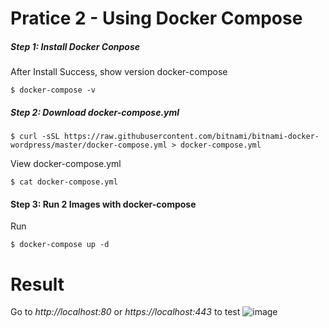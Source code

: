 # Pratice 2 - Using Docker Compose

##### Step 1: Install Docker Conpose

After Install Success, show version docker-compose
```console
$ docker-compose -v
```

##### Step 2: Download docker-compose.yml

```console
$ curl -sSL https://raw.githubusercontent.com/bitnami/bitnami-docker-wordpress/master/docker-compose.yml > docker-compose.yml
```
View docker-compose.yml
```console
$ cat docker-compose.yml
```
#### Step 3: Run 2 Images with docker-compose
Run
```console 
$ docker-compose up -d
```


# Result
Go to *http://localhost:80* or *https://localhost:443* to test
![image](https://user-images.githubusercontent.com/43313369/117469566-1650c980-af80-11eb-8064-aa5f79dfeade.png)

